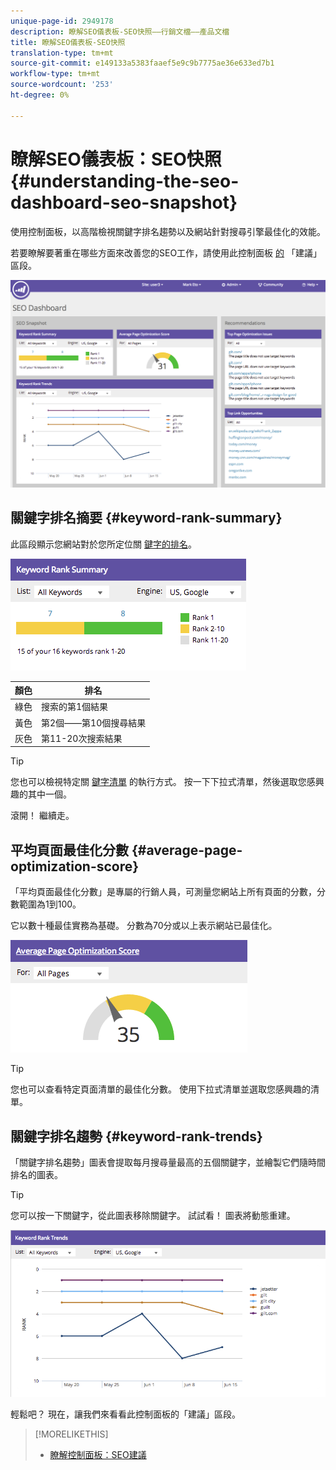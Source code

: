 ```yaml
---
unique-page-id: 2949178
description: 瞭解SEO儀表板-SEO快照——行銷文檔——產品文檔
title: 瞭解SEO儀表板-SEO快照
translation-type: tm+mt
source-git-commit: e149133a5383faaef5e9c9b7775ae36e633ed7b1
workflow-type: tm+mt
source-wordcount: '253'
ht-degree: 0%

---
```



# 瞭解SEO儀表板：SEO快照 {#understanding-the-seo-dashboard-seo-snapshot}

使用控制面板，以高階檢視關鍵字排名趨勢以及網站針對搜尋引擎最佳化的效能。

若要瞭解要著重在哪些方面來改善您的SEO工作，請使用此控制面板 [的](understanding-the-seo-dashboard-seo-recommendations.md) 「建議」區段。

![](assets/image2014-9-17-21-3a32-3a22.png)

## 關鍵字排名摘要 {#keyword-rank-summary}

此區段顯示您網站對於您所定位關 [鍵字的排名](../../../../product-docs/additional-apps/seo/keywords/seo-add-keywords.md)。

![](assets/image2014-9-17-21-3a34-3a5.png)

| 顏色 | 排名 |
|---|---|
| 綠色 | 搜索的第1個結果 |
| 黃色 | 第2個——第10個搜尋結果 |
| 灰色 | 第11-20次搜索結果 |

>[!TIP]
>
>您也可以檢視特定關 [鍵字清單](../../../../product-docs/additional-apps/seo/keywords/seo-add-remove-keywords-from-a-list.md) 的執行方式。 按一下下拉式清單，然後選取您感興趣的其中一個。

滾開！ 繼續走。

## 平均頁面最佳化分數 {#average-page-optimization-score}

「平均頁面最佳化分數」是專屬的行銷人員，可測量您網站上所有頁面的分數，分數範圍為1到100。

它以數十種最佳實務為基礎。 分數為70分或以上表示網站已最佳化。

![](assets/image2014-9-17-21-3a35-3a55.png)

>[!TIP]
>
>您也可以查看特定頁面清單的最佳化分數。 使用下拉式清單並選取您感興趣的清單。

## 關鍵字排名趨勢 {#keyword-rank-trends}

「關鍵字排名趨勢」圖表會提取每月搜尋量最高的五個關鍵字，並繪製它們隨時間排名的圖表。

>[!TIP]
>
>您可以按一下關鍵字，從此圖表移除關鍵字。 試試看！ 圖表將動態重建。

![](assets/image2014-9-17-21-3a37-3a1.png)

輕鬆吧？ 現在，讓我們來看看此控制面板的「建議」區段。

>[!MORELIKETHIS]
>
>* [瞭解控制面板：SEO建議](understanding-the-seo-dashboard-seo-recommendations.md)

>



